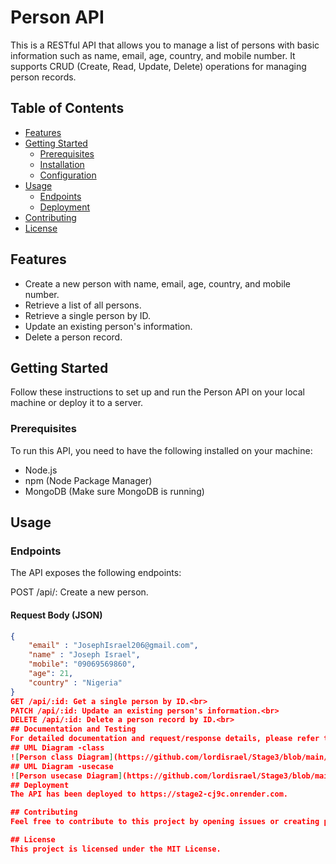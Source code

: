 # Person API

This is a RESTful API that allows you to manage a list of persons with basic information such as name, email, age, country, and mobile number. It supports CRUD (Create, Read, Update, Delete) operations for managing person records.
## Table of Contents

- [Features](#features)
- [Getting Started](#getting-started)
  - [Prerequisites](#prerequisites)
  - [Installation](#installation)
  - [Configuration](#configuration)
- [Usage](#usage)
  - [Endpoints](#endpoints)
  - [Deployment](#deployment)
- [Contributing](#contributing)
- [License](#license)

## Features

- Create a new person with name, email, age, country, and mobile number.
- Retrieve a list of all persons.
- Retrieve a single person by ID.
- Update an existing person's information.
- Delete a person record.

## Getting Started

Follow these instructions to set up and run the Person API on your local machine or deploy it to a server.

### Prerequisites

To run this API, you need to have the following installed on your machine:

- Node.js
- npm (Node Package Manager)
- MongoDB (Make sure MongoDB is running)

## Usage
### Endpoints
The API exposes the following endpoints:



POST /api/: Create a new person.<br>
#### Request Body (JSON)
```json
{
    "email" : "JosephIsrael206@gmail.com",
    "name" : "Joseph Israel",
    "mobile": "09069569860",
    "age": 21,
    "country" : "Nigeria"
}
GET /api/:id: Get a single person by ID.<br>
PATCH /api/:id: Update an existing person's information.<br>
DELETE /api/:id: Delete a person record by ID.<br>
## Documentation and Testing
For detailed documentation and request/response details, please refer to https://stage2-cj9c.onrender.com
## UML Diagram -class 
![Person class Diagram](https://github.com/lordisrael/Stage3/blob/main/personClassDiagram.drawio.png)
## UML Diagram -usecase
![Person usecase Diagram](https://github.com/lordisrael/Stage3/blob/main/PersonUseCaseDiagram.drawio.png)
## Deployment
The API has been deployed to https://stage2-cj9c.onrender.com.

## Contributing
Feel free to contribute to this project by opening issues or creating pull requests. Please follow the Contributing Guidelines.

## License
This project is licensed under the MIT License.

